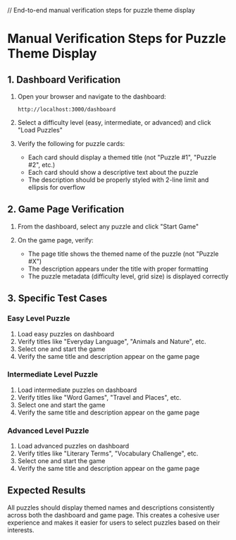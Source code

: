 // End-to-end manual verification steps for puzzle theme display

# Manual Verification Steps for Puzzle Theme Display

## 1. Dashboard Verification

1. Open your browser and navigate to the dashboard:
   ```
   http://localhost:3000/dashboard
   ```

2. Select a difficulty level (easy, intermediate, or advanced) and click "Load Puzzles"

3. Verify the following for puzzle cards:
   - Each card should display a themed title (not "Puzzle #1", "Puzzle #2", etc.)
   - Each card should show a descriptive text about the puzzle
   - The description should be properly styled with 2-line limit and ellipsis for overflow

## 2. Game Page Verification

1. From the dashboard, select any puzzle and click "Start Game"

2. On the game page, verify:
   - The page title shows the themed name of the puzzle (not "Puzzle #X")
   - The description appears under the title with proper formatting
   - The puzzle metadata (difficulty level, grid size) is displayed correctly

## 3. Specific Test Cases

### Easy Level Puzzle
1. Load easy puzzles on dashboard
2. Verify titles like "Everyday Language", "Animals and Nature", etc.
3. Select one and start the game
4. Verify the same title and description appear on the game page

### Intermediate Level Puzzle
1. Load intermediate puzzles on dashboard
2. Verify titles like "Word Games", "Travel and Places", etc.
3. Select one and start the game
4. Verify the same title and description appear on the game page

### Advanced Level Puzzle
1. Load advanced puzzles on dashboard
2. Verify titles like "Literary Terms", "Vocabulary Challenge", etc.
3. Select one and start the game
4. Verify the same title and description appear on the game page

## Expected Results

All puzzles should display themed names and descriptions consistently across both the dashboard and game page. This creates a cohesive user experience and makes it easier for users to select puzzles based on their interests.
